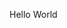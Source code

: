 ---
---
<!DOCTYPE html>
<head>
    <title>
        Ryan Collins
    </title>
</head>
<body>
    <p>Hello World</p>
</body>